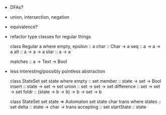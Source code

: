 - DFAs?
- union, intersection, negation
- equivalence?
- refactor type classes for regular things

  class Regular a where
    empty, epsilon :: a
    char :: Char -> a
    seq :: a -> a -> a
    alt :: a -> a -> a
    star :: a -> a
    
    matches :: a -> Text -> Bool

- less interesting/possibly pointless abstraction

  class StateSet set state where
    empty  :: set
    member :: state -> set -> Bool
    insert :: state -> set -> set
    union  :: set -> set -> set
    difference :: set -> set -> set
    foldr  :: (state -> b -> b) -> b -> set -> b

  class StateSet set state => Automaton set state char trans where
    states :: set
    delta :: state -> char -> trans
    accepting :: set
    startState :: state
